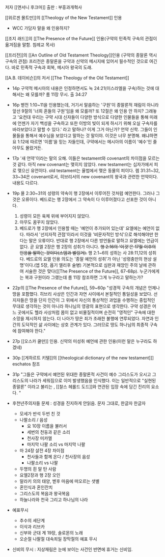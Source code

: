 저자 [[앤서니 후크마]]
출판 : 부흥과개혁사



[[위르겐 몰트만]]의 [[Theology of the New Testament]] 인용
* WCC 가담자 말을 왜 인용하지?



[[조지 래드]]의 [[The Presence of the Future]] 인용(구약의 민족적 구속의 관점이 옮겨짐을 말함. 침례교 목사)

[[프리전]]의 [[An Outline of Old Testament Theology]]인용 (구약의 종말론 역시 구속의 관점)
프리전은 종말론을 구약과 신약의 메시지에 있어서 필수적인 것으로 여긴다.
바로 민족적 구속과 회복, 메시아 왕국의 도래. 

[[A.B. 데이비슨]]의 저서 [[The Theology of the Old Testament]]




* 14p 구약적 메시아의 내용은 인정하면서도 눅 24:21(이스라엘을 구속)하는 것에 대해서는 왜 모를까? 롬 11장 무시. 출 34:27

* 16p 벧전 1:10~11을 인용했는데, 거기서 말씀하는 '구원'이 종말론적 재림이 아니라 앞선 9절의 '너희 혼들의 구원'임을 왜 모를까? 또 12절은 왜 인용 안 하지? 그래놓고 '요컨대 우리는 구약 시대 신자들이 다양한 방식으로 다양한 인물들을 통해 미래에 언젠가 자기 백성을 구속하고 또한 이방의 빛이 되게 하시기 위해 오실 구속자를 바라보았다고 말할 수 있다.' 라고 말하나? 이게 그거 아닌가? 언약 신학. 그들이 인물들을 통해서 예수님을 보았다고 말하는 것 말이야. 이것은 너무 분명해. 왜냐하면 요 1:12에 따르면 '이름'을 믿는 자들인데, 구약에서는 메시아의 이름이 '예수'인 줄 아무도 몰랐거든.

* 17p '새 언약'이라는 말의 오해. 이들은 testament와 covenant의 차이점을 모르는 것 같다. 아직 new covenant는 맺히지 않았다. new testament는 십자가에서 피로 맺으신 유언이다. old testament는 율법에서 맺은 동물의 피이다. 렘 31:31~32, 33~34은 covenant로서, 히브리서의 new covenant의 왕국과 관련한 언약이다. 내용도 다르다.

* 19p 욜 2:30~31의 성령의 약속이 행 2장에서 이루어진 것처럼 예언한다. 그러나 그것은 오류이다. 베드로는 행 2장에서 그 약속이 다 이루어졌다고 선포한 것이 아니다.
	1. 성령이 모든 육체 위에 부어지지 않았다. 
	2. 아무도 꿈꾸지 않았다. 
	3. 베드로가 행 2장에서 인용할 때는 '예언이 추가되어 있는데' 요엘에는 예언이 없다.
  따라서 '선지자적 관점'이라서 이것을 '비문자적인 방식'으로 해석해야만 한다는 말은 오류이다. 반대로 행 2장에서 다른 방언들로 말하고 요엘에는 언급이 없다. 곧 요엘 2장은 행 2장의 성취가 아니다. ~~행 2:16의 '이것'은  17절 이후의 인용을 말하는 것이다(스템과 벌링거).~~ 행 2:1~6의 성취는 사 28:11,12의 성취다. 베드로의 요엘 인용 의도는 '종말 예언의 성취'가 아닌 '성령충만의 현상 설명'이다.(엡 5장, 욥기 엘리후 술병)
  기본적으로 심판과 재앙인 주의 날에 관하여 서술한 것은 맞다([[The Presence of the Future]], 67-68p). 누군가에게는 복과 구원이라 그랬는데 롬 11장 참조하면 그게 누구라고 말하는가?

* 22p의 [[The Presence of the Future]], 59~60p "성경적 구속의 개념은 언제나 땅을 포함했다. 히브리 사상은 인간과 자연 사이에서 본질적인 통일성을 보았다. 선지자들은 땅을 단지 인간이 그 위에서 자신의 통상적인 과업을 수행하는 중립적인 무대로 생각하는 것이 아니라 하나님의 영광의 표현으로 생각한다. 구약 성경은 어느 곳에서도 헬라 사상처럼 몸이 없고 비물질적이며 순전히 "영적인" 구속에 대한 소망을 제시하지 않는다. 더 나아가 땅은 죄가 초래한 불행에 연루되었다. 자연과 인간의 도덕적인 삶 사이에는 상호 관계가 있다. 그러므로 땅도 하나님의 최종적 구속에 참여해야 한다."

* 27p [[오스카 쿨만]] 인용. 신약의 미성취 예언에 관한 인용(이런 말은 누구라도 하겠네)
* 30p [[게하르트 키텔]]의 [[theological dictionary of the new testament]]] eschatos 참조

* 31p  "그들은 구약에서 예언된 위대한 종말론적 사건이 예수 그리스도가 오시고 그리스도의 나라가 세워짐으로 이미 발생했음을 인식했다. 이는 일반적으로 "실현된 종말론" 이라고 불리는 , [[찰스 헤롤드 도드]]와 연관된 입장 속에 담긴 진리의 요소다. "



* 후천년주의자들 문제 : 성경을 진지하게 안읽음. 문자 그대로, 한글자 한글자
	* 모세가 반석 두번 친 것
	* 나팔소리 / 음성
		* 요 10장 이름을 불러서
		* 세번의 천둥과 같은 소리
		* 천사장 미카엘
		* 마지막 나팔 소리 vs 마지막 나팔
	* 마 24장 살전 4장 차이점
		* 천사들과 함께 온다 / 천사장의 음성
		* 나팔소리 vs 나팔
	* 두명의 흰 말 탄 사람
	* 요엘2장과 행 2장 오인
	* 말라키 의의 태양, 벧후 마음에 떠오르는 샛별
	* 혼인식과 혼인잔치
	* 그리스도의 복음과 왕국복음
	* 하늘나라와 천국 그리고 하나님의 나라

* 예표무시 
	* 추수의 세단계
	* 이삭과 리브카
	* 신부와 군대 계 19장, 솔로몬의 노래
	* 오순절 나팔절 대속죄일 장막절의 예표 무시

* 신비의 무시 : 지상재림은 눈에 보이는 사건인 반면에 휴거는 신비임.
